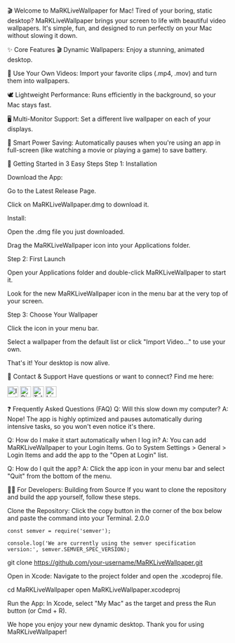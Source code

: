 🎬 Welcome to MaRKLiveWallpaper for Mac!
Tired of your boring, static desktop? MaRKLiveWallpaper brings your screen to life with beautiful video wallpapers. It's simple, fun, and designed to run perfectly on your Mac without slowing it down.

✨ Core Features
🎬 Dynamic Wallpapers: Enjoy a stunning, animated desktop.

📂 Use Your Own Videos: Import your favorite clips (.mp4, .mov) and turn them into wallpapers.

🕊️ Lightweight Performance: Runs efficiently in the background, so your Mac stays fast.

🖥️ Multi-Monitor Support: Set a different live wallpaper on each of your displays.

🔋 Smart Power Saving: Automatically pauses when you're using an app in full-screen (like watching a movie or playing a game) to save battery.

🚀 Getting Started in 3 Easy Steps
Step 1: Installation

Download the App:

Go to the Latest Release Page.

Click on MaRKLiveWallpaper.dmg to download it.

Install:

Open the .dmg file you just downloaded.

Drag the MaRKLiveWallpaper icon into your Applications folder.

Step 2: First Launch

Open your Applications folder and double-click MaRKLiveWallpaper to start it.

Look for the new MaRKLiveWallpaper icon in the menu bar at the very top of your screen.

Step 3: Choose Your Wallpaper

Click the icon in your menu bar.

Select a wallpaper from the default list or click "Import Video..." to use your own.

That's it! Your desktop is now alive.

💬 Contact & Support
Have questions or want to connect? Find me here:

[<img src="https://img.shields.io/badge/Instagram-E4405F?style=for-the-badge&logo=instagram&logoColor=white" alt="Instagram Badge" height="25">](https://instagram.com/_the_manish_rajput_)
[<img src="https://img.shields.io/badge/Discord-7289DA?style=for-the-badge&logo=discord&logoColor=white" alt="Discord Badge" height="25">](https://discord.com/users/your-discord-id)
[<img src="https://img.shields.io/badge/Telegram-2CA5E0?style=for-the-badge&logo=telegram&logoColor=white" alt="Telegram Badge" height="25">](https://t.me/your-telegram-id)
<img src="https://img.shields.io/badge/LinkedIn-0077B5?style=for-the-badge&logo=linkedin&logoColor=white" alt="LinkedIn Badge" height="25">

❓ Frequently Asked Questions (FAQ)
Q: Will this slow down my computer?
A: Nope! The app is highly optimized and pauses automatically during intensive tasks, so you won't even notice it's there.

Q: How do I make it start automatically when I log in?
A: You can add MaRKLiveWallpaper to your Login Items. Go to System Settings > General > Login Items and add the app to the "Open at Login" list.

Q: How do I quit the app?
A: Click the app icon in your menu bar and select "Quit" from the bottom of the menu.

👨‍💻 For Developers: Building from Source
If you want to clone the repository and build the app yourself, follow these steps.

Clone the Repository:
Click the copy button in the corner of the box below and paste the command into your Terminal.
2.0.0

```
const semver = require('semver');

console.log('We are currently using the semver specification version:', semver.SEMVER_SPEC_VERSION);
```
git clone https://github.com/your-username/MaRKLiveWallpaper.git

Open in Xcode:
Navigate to the project folder and open the .xcodeproj file.

cd MaRKLiveWallpaper
open MaRKLiveWallpaper.xcodeproj

Run the App:
In Xcode, select "My Mac" as the target and press the Run button (or Cmd + R).

We hope you enjoy your new dynamic desktop. Thank you for using MaRKLiveWallpaper!
